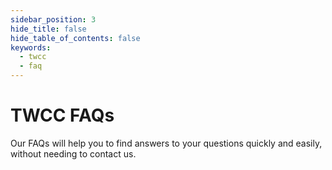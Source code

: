 ```yaml
---
sidebar_position: 3
hide_title: false
hide_table_of_contents: false
keywords:
  - twcc
  - faq
---
```

# TWCC FAQs


Our FAQs will help you to find answers to your questions quickly and easily, without needing to contact us.

